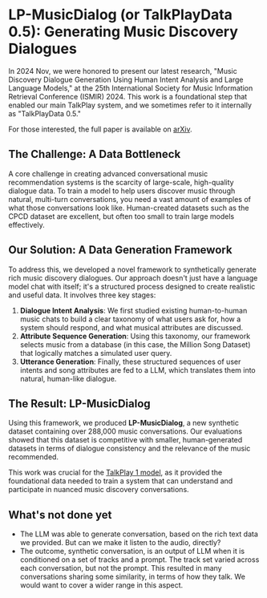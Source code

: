 # LP-MusicDialog (or TalkPlayData 0.5): Generating Music Discovery Dialogues

In 2024 Nov, we were honored to present our latest research, "Music Discovery Dialogue Generation Using Human Intent Analysis and Large Language Models," at the 25th International Society for Music Information Retrieval Conference (ISMIR) 2024. This work is a foundational step that enabled our main TalkPlay system, and we sometimes refer to it internally as "TalkPlayData 0.5."

For those interested, the full paper is available on [arXiv](http://arxiv.org/pdf/2411.07439).

## The Challenge: A Data Bottleneck

A core challenge in creating advanced conversational music recommendation systems is the scarcity of large-scale, high-quality dialogue data. To train a model to help users discover music through natural, multi-turn conversations, you need a vast amount of examples of what those conversations look like. Human-created datasets such as the CPCD dataset are excellent, but often too small to train large models effectively.

## Our Solution: A Data Generation Framework

To address this, we developed a novel framework to synthetically generate rich music discovery dialogues. Our approach doesn't just have a language model chat with itself; it's a structured process designed to create realistic and useful data. It involves three key stages:

1.  **Dialogue Intent Analysis**: We first studied existing human-to-human music chats to build a clear taxonomy of what users ask for, how a system should respond, and what musical attributes are discussed.
2.  **Attribute Sequence Generation**: Using this taxonomy, our framework selects music from a database (in this case, the Million Song Dataset) that logically matches a simulated user query.
3.  **Utterance Generation**: Finally, these structured sequences of user intents and song attributes are fed to a LLM, which translates them into natural, human-like dialogue.

## The Result: LP-MusicDialog

Using this framework, we produced **LP-MusicDialog**, a new synthetic dataset containing over 288,000 music conversations. Our evaluations showed that this dataset is competitive with smaller, human-generated datasets in terms of dialogue consistency and the relevance of the music recommended.

This work was crucial for the [TalkPlay 1 model](https://arxiv.org/abs/2502.13713), as it provided the foundational data needed to train a system that can understand and participate in nuanced music discovery conversations.

## What's not done yet
- The LLM was able to generate conversation, based on the rich text data we provided. But can we make it listen to the audio, directly?
- The outcome, synthetic conversation, is an output of LLM when it is conditioned on a set of tracks and a prompt. The track set varied across each conversation, but not the prompt. This resulted in many conversations sharing some similarity, in terms of how they talk. We would want to cover a wider range in this aspect.

